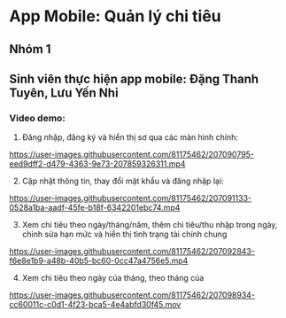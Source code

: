 # App Mobile: Quản lý chi tiêu
## Nhóm 1
## Sinh viên thực hiện app mobile: Đặng Thanh Tuyên, Lưu Yến Nhi 

### Video demo:

1. Đăng nhập, đăng ký và hiển thị sơ qua các màn hình chính:

https://user-images.githubusercontent.com/81175462/207090795-eed9dff2-d479-4363-9e73-207859326311.mp4

2. Cập nhật thông tin, thay đổi mật khẩu và đăng nhập lại:

https://user-images.githubusercontent.com/81175462/207091133-0528a1ba-aadf-45fe-b18f-6342201ebc74.mp4

3. Xem chi tiêu theo ngày/tháng/năm, thêm chi tiêu/thu nhập trong ngày, chỉnh sửa hạn mức và hiển thị tình trạng tài chính chung

https://user-images.githubusercontent.com/81175462/207092843-f6e8e1b9-a48b-40b5-bc60-0cc47a4756e5.mp4

4. Xem chi tiêu theo ngày của tháng, theo tháng của 

https://user-images.githubusercontent.com/81175462/207098934-cc60011c-c0d1-4f23-bca5-4e4abfd30f45.mov

